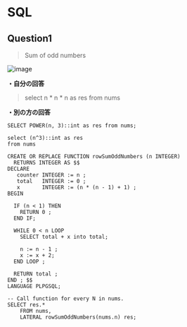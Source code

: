 # SQL
## Question1

>Sum of odd numbers

![image](https://user-images.githubusercontent.com/18514297/89708925-1eaab280-d9b6-11ea-9623-83fa4502f799.png)

__・自分の回答__
>select n * n * n as res from nums

__・別の方の回答__

```
SELECT POWER(n, 3)::int as res from nums;
```

```
select (n^3)::int as res
from nums
```

```
CREATE OR REPLACE FUNCTION rowSumOddNumbers (n INTEGER) 
  RETURNS INTEGER AS $$
DECLARE
   counter INTEGER := n ; 
   total   INTEGER := 0 ; 
   x       INTEGER := (n * (n - 1) + 1) ;
BEGIN

  IF (n < 1) THEN
    RETURN 0 ;
  END IF; 
  
  WHILE 0 < n LOOP
    SELECT total + x into total;
    
    n := n - 1 ; 
    x := x + 2;
  END LOOP ; 
  
  RETURN total ;
END ; $$
LANGUAGE PLPGSQL;

-- Call function for every N in nums.
SELECT res.*
    FROM nums,
    LATERAL rowSumOddNumbers(nums.n) res;
```

